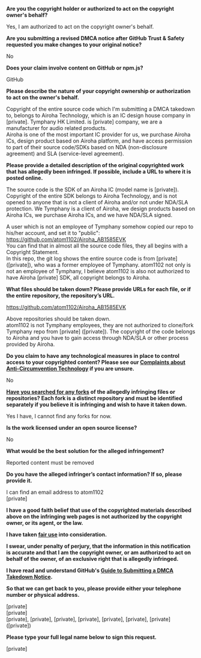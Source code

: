 **Are you the copyright holder or authorized to act on the copyright owner's behalf?**

Yes, I am authorized to act on the copyright owner's behalf.

**Are you submitting a revised DMCA notice after GitHub Trust & Safety requested you make changes to your original notice?**

No

**Does your claim involve content on GitHub or npm.js?**

GitHub

**Please describe the nature of your copyright ownership or authorization to act on the owner's behalf.**

Copyright of the entire source code which I'm submitting a DMCA takedown to, belongs to Airoha Technology, which is an IC design house company in [private]. Tymphany HK Limited. is [private] company, we are a manufacturer for audio related products.  
Airoha is one of the most important IC provider for us, we purchase Airoha ICs, design product based on Airoha platform, and have access permission to part of their source code/SDKs based on NDA (non-disclosure agreement) and SLA (service-level agreement).

**Please provide a detailed description of the original copyrighted work that has allegedly been infringed. If possible, include a URL to where it is posted online.**

The source code is the SDK of an Airoha IC (model name is [private]). Copyright of the entire SDK belongs to Airoha Technology, and is not opened to anyone that is not a client of Airoha and/or not under NDA/SLA protection. We Tymphany is a client of Airoha, we design products based on Airoha ICs, we purchase Airoha ICs, and we have NDA/SLA signed.

A user which is not an employee of Tymphany somehow copied our repo to his/her account, and set it to "public":  
https://github.com/atom1102/Airoha_AB1585EVK  
You can find that in almost all the source code files, they all begins with a Copyright Statement.  
In this repo, the git log shows the entire source code is from [private] ([private]), who was a former employee of Tymphany.
atom1102 not only is not an employee of Tymphany, I believe atom1102 is also not authorized to have Airoha [private] SDK, all copyright belongs to Airoha.

**What files should be taken down? Please provide URLs for each file, or if the entire repository, the repository’s URL.**

https://github.com/atom1102/Airoha_AB1585EVK

Above repositories should be taken down.  
atom1102 is not Tymphany employees, they are not authorized to clone/fork Tymphany repo from [private] ([private]).
The copyright of the code belongs to Airoha and you have to gain access through NDA/SLA or other process provided by Airoha.

**Do you claim to have any technological measures in place to control access to your copyrighted content? Please see our <a href="https://docs.github.com/articles/guide-to-submitting-a-dmca-takedown-notice#complaints-about-anti-circumvention-technology">Complaints about Anti-Circumvention Technology</a> if you are unsure.**

No

**<a href="https://docs.github.com/articles/dmca-takedown-policy#b-what-about-forks-or-whats-a-fork">Have you searched for any forks</a> of the allegedly infringing files or repositories? Each fork is a distinct repository and must be identified separately if you believe it is infringing and wish to have it taken down.**

Yes I have, I cannot find any forks for now.

**Is the work licensed under an open source license?**

No

**What would be the best solution for the alleged infringement?**

Reported content must be removed

**Do you have the alleged infringer’s contact information? If so, please provide it.**

I can find an email address to atom1102  
[private]

**I have a good faith belief that use of the copyrighted materials described above on the infringing web pages is not authorized by the copyright owner, or its agent, or the law.**

**I have taken <a href="https://www.lumendatabase.org/topics/22">fair use</a> into consideration.**

**I swear, under penalty of perjury, that the information in this notification is accurate and that I am the copyright owner, or am authorized to act on behalf of the owner, of an exclusive right that is allegedly infringed.**

**I have read and understand GitHub's <a href="https://docs.github.com/articles/guide-to-submitting-a-dmca-takedown-notice/">Guide to Submitting a DMCA Takedown Notice</a>.**

**So that we can get back to you, please provide either your telephone number or physical address.**

[private]  
[private]  
[private], [private], [private], [private], [private], [private], [private] ([private])

**Please type your full legal name below to sign this request.**

[private]  
